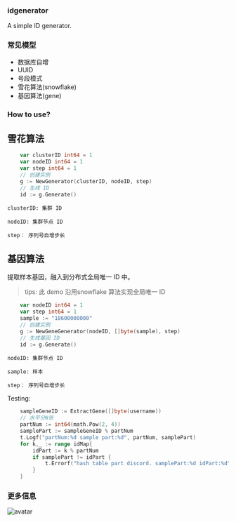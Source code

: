 ### idgenerator
A simple ID generator.

### 常见模型
  - 数据库自增
  - UUID
  - 号段模式
  - 雪花算法(snowflake)
  - 基因算法(gene)
  
### How to use? 
## 雪花算法
```go
    var clusterID int64 = 1
	var nodeID int64 = 1
    var step int64 = 1
    // 创建实例
	g := NewGenerator(clusterID, nodeID, step)
    // 生成 ID
    id := g.Generate()
```
`clusterID: 集群 ID`

`nodeID: 集群节点 ID`

`step： 序列号自增步长`

## 基因算法
提取样本基因，融入到分布式全局唯一 ID 中。
> tips: 此 demo 沿用snowflake 算法实现全局唯一 ID
```go
    var nodeID int64 = 1
    var step int64 = 1
	sample := "18600000000"
    // 创建实例
	g := NewGeneGenerator(nodeID, []byte(sample), step)
    // 生成基因 ID
    id := g.Generate()
```
`nodeID: 集群节点 ID`

`sample: 样本`

`step： 序列号自增步长`

Testing:
```go
    sampleGeneID := ExtractGene([]byte(username))
	// 水平分N张
	partNum := int64(math.Pow(2, 4))
	samplePart := sampleGeneID % partNum
	t.Logf("partNum:%d sample part:%d", partNum, samplePart)
	for k,_ := range idMap{
		idPart := k % partNum
		if samplePart != idPart {
			t.Errorf("hash table part discord. samplePart:%d idPart:%d", samplePart, idPart)
		}
	}
```

### 更多信息
![avatar](https://github.com/xiaoxuz/limiter/blob/main/wechat.png)

  

